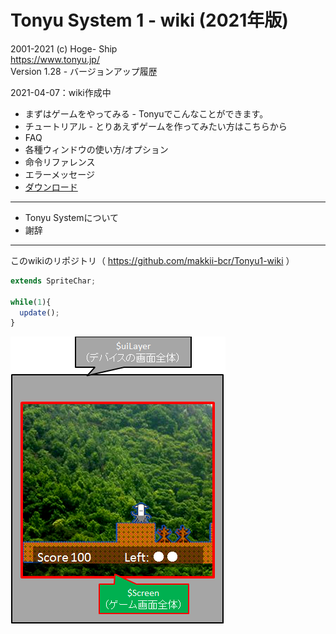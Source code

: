 # Tonyu System 1 - wiki (2021年版)

2001-2021 (c) Hoge- Ship  
https://www.tonyu.jp/  
Version 1.28 - バージョンアップ履歴  
  
2021-04-07：wiki作成中

- まずはゲームをやってみる - Tonyuでこんなことができます。
- チュートリアル - とりあえずゲームを作ってみたい方はこちらから
- FAQ
- 各種ウィンドウの使い方/オプション
- 命令リファレンス
- エラーメッセージ
- [ダウンロード](./download.html)
***
- Tonyu Systemについて
- 謝辞
***
このwikiのリポジトリ（ https://github.com/makkii-bcr/Tonyu1-wiki ）

```javascript
extends SpriteChar;

while(1){
  update();
}
```

![layers.png](https://raw.githubusercontent.com/hoge1e3/Tonyu2/master/fs/Tonyu/doc/images/img%20layers.png)


